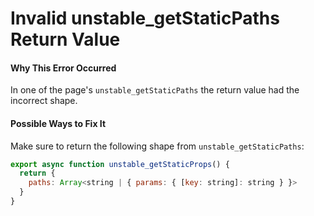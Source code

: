 # Invalid unstable_getStaticPaths Return Value

#### Why This Error Occurred

In one of the page's `unstable_getStaticPaths` the return value had the incorrect shape.

#### Possible Ways to Fix It

Make sure to return the following shape from `unstable_getStaticPaths`:

```js
export async function unstable_getStaticProps() {
  return {
    paths: Array<string | { params: { [key: string]: string } }>
  }
}
```
